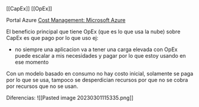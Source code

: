 [[CapEx]]
[[OpEx]]

Portal Azure [Cost Management: Microsoft Azure](https://portal.azure.com/#view/Microsoft_Azure_CostManagement/Menu/~/overview/openedBy/AzurePortal)

El beneficio principal que tiene OpEx (que es lo que usa la nube) sobre CapEx es que pago por lo que uso ej:
- no siempre una aplicacion va a tener una carga elevada con OpEx puede escalar a mis necesidades y pagar por lo que estoy usando en ese momento

Con un modelo basado en consumo no hay costo inicial, solamente se paga por lo que se usa, tampoco se desperdician recursos por que no se cobra por recursos que no se usan.

Diferencias:
![[Pasted image 20230301115335.png]]